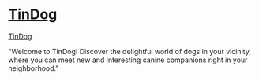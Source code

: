 # <a href="https://fatmaygn.github.io/TinDog/">TinDog</a>
<a href="https://fatmaygn.github.io/TinDog/">TinDog</a>

"Welcome to TinDog! Discover the delightful world of dogs in your vicinity, where you can meet new and interesting canine companions right in your neighborhood."



